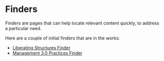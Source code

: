# Finders

Finders are pages that can help locate relevant content quickly, to address a particular need. 

Here are a couple of initial finders that are in the works:  

- [Liberating Structures Finder](https://gphiliprogers.github.io/finders/lsfinder)
- [Management 3.0 Practices Finder](https://gphiliprogers.github.io/finders/m30finder)







